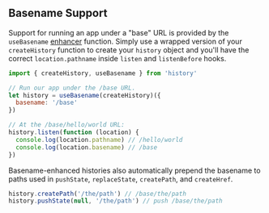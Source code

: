 ## Basename Support

Support for running an app under a "base" URL is provided by the `useBasename` [enhancer](Glossary.md#createhistoryenhancer) function. Simply use a wrapped version of your `createHistory` function to create your `history` object and you'll have the correct `location.pathname` inside `listen` and `listenBefore` hooks.

```js
import { createHistory, useBasename } from 'history'

// Run our app under the /base URL.
let history = useBasename(createHistory)({
  basename: '/base'
})

// At the /base/hello/world URL:
history.listen(function (location) {
  console.log(location.pathname) // /hello/world
  console.log(location.basename) // /base
})
```

Basename-enhanced histories also automatically prepend the basename to paths used in `pushState`, `replaceState`, `createPath`, and `createHref`.

```js
history.createPath('/the/path') // /base/the/path
history.pushState(null, '/the/path') // push /base/the/path
```
